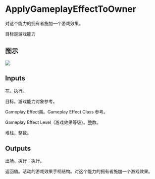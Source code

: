 # ApplyGameplayEffectToOwner

对这个能力的拥有者施加一个游戏效果。

目标是游戏能力

## 图示

![]($-20221218-17300332.png)

## Inputs

在。执行。

目标。游戏能力对象参考。

Gameplay Effect类。Gameplay Effect Class 参考。

Gameplay Effect Level（游戏效果等级）。整数。

堆栈。整数。 

## Outputs

出场。执行：执行。

返回值。活动的游戏效果手柄结构。对这个能力的拥有者施加一个游戏效果。
